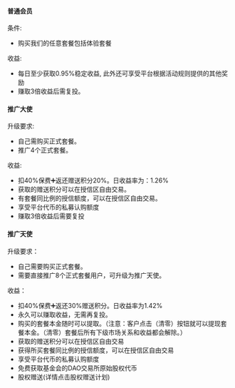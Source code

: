 #### 普通会员

条件:

* 购买我们的任意套餐包括体验套餐

收益:

* 每日至少获取0.95%稳定收益, 此外还可享受平台根据活动规则提供的其他奖励
* 赚取3倍收益后需复投。

#### 推广大使

升级要求:

* 自己需购买正式套餐。
* 推广4个正式套餐。

收益:

*  扣40%保费➕返还赠送积分20%。日收益率为：1.26%
*  获取的赠送积分可以在授信区自由交易。
*  有套餐同比例的授信额度，可以在授信区自由交易。
*  享受平台代币的私募认购额度
*  赚取3倍收益后需要复投

#### 推广天使

升级要求：

* 自己需要购买正式套餐。
* 需要直接推广8个正式套餐用户，可升级为推广天使。

收益：

* 扣40%保费➕返还30%赠送积分。日收益率为1.42%
* 永久可以赚取收益，无需再复投。
* 购买的套餐本金随时可以提取。（注意：客户点击（清零）按钮就可以提现套餐本金。（清零）套餐后所有下级市场关系和收益都会解除。）
* 获取的赠送积分可以在授信区自由交易
* 获得所买套餐同比例的授信额度，可以在授信区自由交易
* 享受平台代币的私募认购额度
* 免费获取基金会的DAO交易所原始股权代币
* 股权赠送(详情点击股权赠送计划)